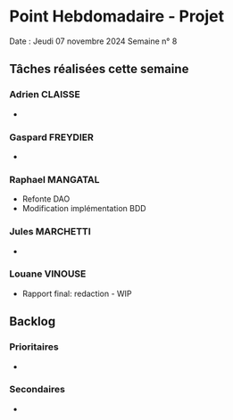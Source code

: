 # Point Hebdomadaire - Projet 

Date : Jeudi 07 novembre 2024
Semaine n° 8

## Tâches réalisées cette semaine

### Adrien CLAISSE
- 

### Gaspard FREYDIER 
- 

### Raphael MANGATAL
- Refonte DAO
- Modification implémentation BDD

### Jules MARCHETTI
- 

### Louane VINOUSE
- Rapport final: redaction - WIP

## Backlog

### Prioritaires
- 

### Secondaires
- 
